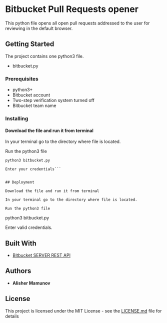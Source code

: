 # Bitbucket Pull Requests opener

This python file opens all open pull requests addressed to the user for reviewing in the default browser. 

## Getting Started

The project contains one python3 file.
  - bitbucket.py

### Prerequisites

- python3+
- Bitbucket account
- Two-step verification system turned off
- Bitbucket team name


### Installing 

#### Download the file and run it from terminal

In your terminal go to the directory where file is located.

Run the python3 file
```
python3 bitbucket.py

Enter your credentials```


## Deployment

Download the file and run it from terminal

In your terminal go to the directory where file is located.

Run the python3 file
```
python3 bitbucket.py

Enter valid credentials.


## Built With

* [Bitbucket SERVER REST API](https://developer.atlassian.com/bitbucket/server/docs/latest/reference/rest-api.html) 

## Authors

* **Alisher Mamunov** 

## License

This project is licensed under the MIT License - see the [LICENSE.md](LICENSE.md) file for details

